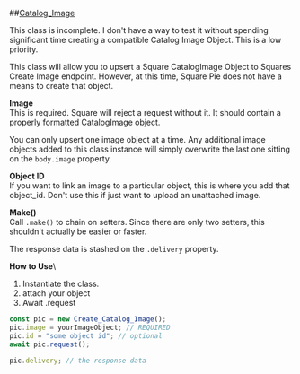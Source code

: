 ##[Catalog_Image](https://developer.squareup.com/reference/square/catalog-api/create-catalog-image)

This class is incomplete. I don't have a way to test it without spending significant time creating a compatible Catalog Image Object.
This is a low priority.

This class will allow you to upsert a Square CatalogImage Object to Squares Create Image endpoint. However, at this time, Square Pie does not
have a means to create that object.

**Image**\
This is required. Square will reject a request without it. It should contain a properly formatted
CatalogImage object.

You can only upsert one image object at a time. Any additional image objects added to this class instance will simply overwrite the last one
sitting on the `body.image` property.

**Object ID**\
If you want to link an image to a particular object, this is where you add that object_id. Don't use this if just want
to upload an unattached image.

**Make()**\
Call `.make()` to chain on setters. Since there are only two setters, this shouldn't actually be easier or faster.

The response data is stashed on the `.delivery` property.

**How to Use**\

1. Instantiate the class.
2. attach your object
3. Await .request

```js
const pic = new Create_Catalog_Image();
pic.image = yourImageObject; // REQUIRED
pic.id = "some object id"; // optional
await pic.request();

pic.delivery; // the response data
```
